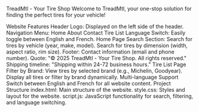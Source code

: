 TreadMtl - Your Tire Shop
Welcome to TreadMtl, your one-stop solution for finding the perfect tires for your vehicle!

Website Features
Header
Logo: Displayed on the left side of the header.
Navigation Menu:
Home
About
Contact
Tire List
Language Switch: Easily toggle between English and French.
Home Page
Search Section:
Search for tires by vehicle (year, make, model).
Search for tires by dimension (width, aspect ratio, rim size).
Footer:
Contact information (email and phone number).
Quote: "© 2025 TreadMtl - Your Tire Shop. All rights reserved."
Shipping timeline: "Shipping within 24-72 business hours."
Tire List Page
Filter by Brand:
View tires by selected brand (e.g., Michelin, Goodyear).
Display all tires or filter by brand dynamically.
Multi-language Support
Switch between English and French for all website content.
Project Structure
index.html: Main structure of the website.
style.css: Styles and layout for the website.
script.js: JavaScript functionality for search, filtering, and language switching.
